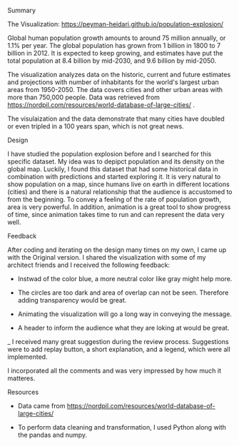 Summary

The Visualization: https://peyman-heidari.github.io/population-explosion/

Global human population growth amounts to around 75 million annually, or 1.1% per year. The global population has grown from 1 billion in 1800 to 7 billion in 2012. It is expected to keep growing, and estimates have put the total population at 8.4 billion by mid-2030, and 9.6 billion by mid-2050.

The visualization analyzes data on the historic, current and future estimates and projections with number of inhabitants for the world's largest urban areas from 1950-2050.  The data covers cities and other urban areas with more than 750,000 people. Data was retrieved from https://nordpil.com/resources/world-database-of-large-cities/ .

The visulaization and the data demonstrate that many cities have doubled or even tripled in a 100 years span, which is not great news.

Design

I have studied the population explosion before and I searched for this specific dataset. My idea was to depipct population and its density on the global map. Luckily, I found this dataset that had some historical data in combination with predictions and started exploring it. It is very natural to show population on a map, since humans live on earth in different locations (cities) and there is a natural relationship that the audience is accustomed to from the beginning. To convey a feeling of the rate of population growth, area is very powerful. In addition, animation is a great tool to show progress of time, since animation takes time to run and can represent the data very well.


Feedback

After coding and iterating on the design many times on my own, I came up with the Original version. I shared the visualization with some of my architect friends and I received the following feedback: 

- Instwad of the color blue, a more neutral color like gray might help more.

- The circles are too dark and area of overlap can not be seen. Therefore adding transparency would be great.

- Animating the visualization will go a long way in conveying the message.

- A header to inform the audience what they are loking at would be great.

_ I received many great suggestion during the review process. Suggestions were to add replay button, a short explanation, and a legend, which were all implemented.

I incorporated all the comments and was very impressed by how much it matteres.

Resources

- Data came from https://nordpil.com/resources/world-database-of-large-cities/

- To perform data cleaning and transformation, I used Python along with the pandas and numpy.
